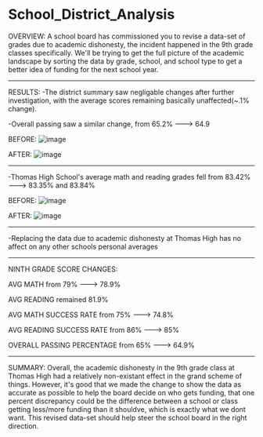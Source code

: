 # School_District_Analysis

OVERVIEW:
A school board has commissioned you to revise a data-set of grades due to academic dishonesty, the incident happened in the 9th grade classes specifically. We'll be trying to get the full picture of the academic landscape by sorting the data by grade, school, and school type to get a better idea of funding for the next school year.

---

RESULTS:
-The district summary saw negligable changes after further investigation, with the average scores remaining basically unaffected(~.1% change).

-Overall passing saw a similar change, from 65.2% ---> 64.9

BEFORE: ![image](https://user-images.githubusercontent.com/105184244/178848276-83c7aaa1-8cb7-4461-9597-615d340b4803.png)

AFTER: ![image](https://user-images.githubusercontent.com/105184244/178848114-023c26cd-e663-4df3-a9b8-2acc138cb42c.png)

---

-Thomas High School's average math and reading grades fell from 83.42% ---> 83.35% and 83.84% 

BEFORE: ![image](https://user-images.githubusercontent.com/105184244/178850602-c2cbc3ea-6bf2-4e24-8fa7-833d3be5ae63.png)

AFTER: ![image](https://user-images.githubusercontent.com/105184244/178850336-7e51b926-7e20-4d61-954f-e4358da2d752.png)

---

-Replacing the data due to academic dishonesty at Thomas High has no affect on any other schools personal averages

---

NINTH GRADE SCORE CHANGES:

AVG MATH from 79% ---> 78.9%

AVG READING remained 81.9%

AVG MATH SUCCESS RATE from 75% ---> 74.8%

AVG READING SUCCESS RATE from 86% ---> 85%

OVERALL PASSING PERCENTAGE from 65% ---> 64.9%

---

SUMMARY:
Overall, the academic dishonesty in the 9th grade class at Thomas High had a relatively non-existant effect in the grand scheme of things. However, it's good that we made the change to show the data as accurate as possible to help the board decide on who gets funding, that one percent discrepancy could be the difference between a school or class getting less/more funding than it shouldve, which is exactly what we dont want. This revised data-set should help steer the school board in the right direction.    

